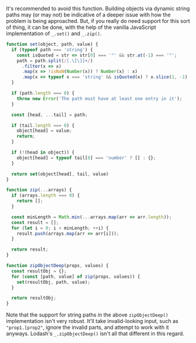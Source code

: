 It's recommended to avoid this function. Building objects via dynamic string paths may (or may not) be indicative of a deeper issue with how the problem is being approached. But, if you really do need support for this sort of thing, it can be done, with the help of the vanilla JavaScript implementation of `_.set()` and `_.zip()`.

```javascript
function set(object, path, value) {
  if (typeof path === 'string') {
    const isQuoted = str => str[0] === '"' && str.at(-1) === '"';
    path = path.split(/[.\[\]]+/)
      .filter(x => x)
      .map(x => !isNaN(Number(x)) ? Number(x) : x)
      .map(x => typeof x === 'string' && isQuoted(x) ? x.slice(1, -1) : x);
  }

  if (path.length === 0) {
    throw new Error('The path must have at least one entry in it');
  }

  const [head, ...tail] = path;

  if (tail.length === 0) {
    object[head] = value;
    return;
  }

  if (!(head in object)) {
    object[head] = typeof tail[0] === 'number' ? [] : {};
  }

  return set(object[head], tail, value)
}

function zip(...arrays) {
  if (arrays.length === 0) {
    return [];
  }

  const minLength = Math.min(...arrays.map(arr => arr.length));
  const result = [];
  for (let i = 0; i < minLength; ++i) {
    result.push(arrays.map(arr => arr[i]));
  }

  return result;
}

function zipObjectDeep(props, values) {
  const resultObj = {};
  for (const [path, value] of zip(props, values)) {
    set(resultObj, path, value);
  }

  return resultObj;
}
```

Note that the support for string paths in the above `zipObjectDeep()` implementation isn't very robust. It'll take invalid-looking input, such as `"prop1.[prop2"`, ignore the invalid parts, and attempt to work with it anyways. Lodash's `_.zipObjectDeep()` isn't all that different in this regard.
